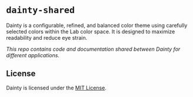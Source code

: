 # `dainty-shared`

Dainty is a configurable, refined, and balanced color theme using carefully selected colors within the Lab color space. It is designed to maximize readability and reduce eye strain.

_This repo contains code and documentation shared between Dainty for different applications._

## License

Dainty is licensed under the [MIT License](https://github.com/alexanderte/dainty-shared/blob/master/license.md).
